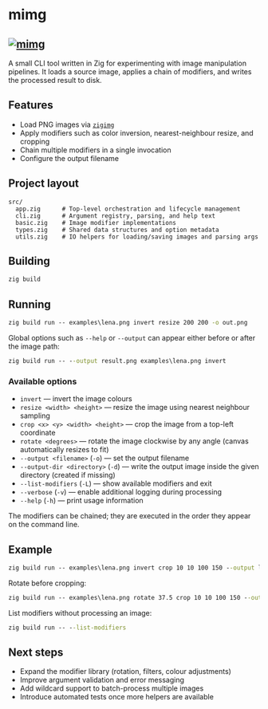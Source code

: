 
# mimg
[![mimg](https://github.com/brian-sinquin/mimg/actions/workflows/dev.yml/badge.svg)](https://github.com/brian-sinquin/mimg/actions/workflows/dev.yml)
---

A small CLI tool written in Zig for experimenting with image manipulation pipelines. It loads a source image, applies a chain of modifiers, and writes the processed result to disk.

## Features

- Load PNG images via [`zigimg`](https://github.com/Snektron/zigimg)
- Apply modifiers such as color inversion, nearest-neighbour resize, and cropping
- Chain multiple modifiers in a single invocation
- Configure the output filename

## Project layout

```text
src/
  app.zig      # Top-level orchestration and lifecycle management
  cli.zig      # Argument registry, parsing, and help text
  basic.zig    # Image modifier implementations
  types.zig    # Shared data structures and option metadata
  utils.zig    # IO helpers for loading/saving images and parsing args
```

## Building

```cmd
zig build
```

## Running

```cmd
zig build run -- examples\lena.png invert resize 200 200 -o out.png
```

Global options such as `--help` or `--output` can appear either before or after the image path:

```cmd
zig build run -- --output result.png examples\lena.png invert
```

### Available options

- `invert` &mdash; invert the image colours
- `resize <width> <height>` &mdash; resize the image using nearest neighbour sampling
- `crop <x> <y> <width> <height>` &mdash; crop the image from a top-left coordinate
- `rotate <degrees>` &mdash; rotate the image clockwise by any angle (canvas automatically resizes to fit)
- `--output <filename>` (`-o`) &mdash; set the output filename
- `--output-dir <directory>` (`-d`) &mdash; write the output image inside the given directory (created if missing)
- `--list-modifiers` (`-L`) &mdash; show available modifiers and exit
- `--verbose` (`-v`) &mdash; enable additional logging during processing
- `--help` (`-h`) &mdash; print usage information

The modifiers can be chained; they are executed in the order they appear on the command line.

## Example

```cmd
zig build run -- examples\lena.png invert crop 10 10 100 150 --output lena_crop.png
```

Rotate before cropping:

```cmd
zig build run -- examples\lena.png rotate 37.5 crop 10 10 100 150 --output lena_rot_crop.png
```

List modifiers without processing an image:

```cmd
zig build run -- --list-modifiers
```

## Next steps

- Expand the modifier library (rotation, filters, colour adjustments)
- Improve argument validation and error messaging
- Add wildcard support to batch-process multiple images
- Introduce automated tests once more helpers are available

